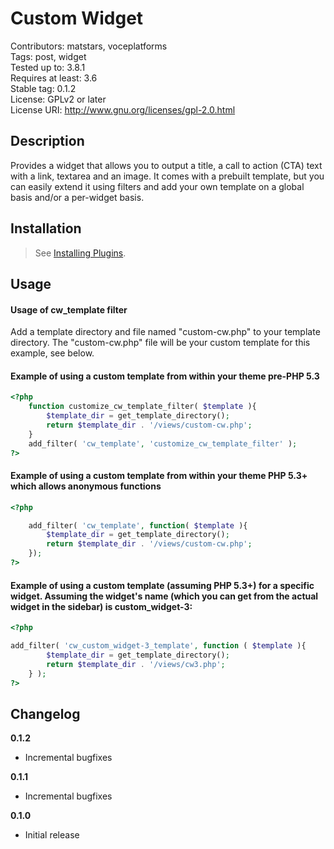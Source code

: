 Custom Widget
===================
Contributors: matstars, voceplatforms  
Tags: post, widget  
Tested up to: 3.8.1  
Requires at least: 3.6  
Stable tag: 0.1.2  
License: GPLv2 or later  
License URI: http://www.gnu.org/licenses/gpl-2.0.html  
  
  
## Description
Provides a widget that allows you to output a title, a call to action (CTA) text with a link, textarea and an image. It comes with a prebuilt template, but you can easily extend it using filters and add your own template on a global basis and/or a per-widget basis.

## Installation
> See [Installing Plugins](http://codex.wordpress.org/Managing_Plugins#Installing_Plugins).


## Usage

#### Usage of cw_template filter

Add a template directory and file named "custom-cw.php" to your template directory. The "custom-cw.php" file will be your custom template for this example, see below.

#### Example of using a custom template from within your theme pre-PHP 5.3

```php
<?php
    function customize_cw_template_filter( $template ){
        $template_dir = get_template_directory();
        return $template_dir . '/views/custom-cw.php';    
    }
    add_filter( 'cw_template', 'customize_cw_template_filter' );
?>
```


#### Example of using a custom template from within your theme PHP 5.3+ which allows anonymous functions

```php
<?php

    add_filter( 'cw_template', function( $template ){
        $template_dir = get_template_directory();
        return $template_dir . '/views/custom-cw.php';
    });
?>
```

#### Example of using a custom template (assuming PHP 5.3+) for a specific widget. Assuming the widget's name (which you can get from the actual widget in the sidebar) is custom_widget-3:

```php
<?php

add_filter( 'cw_custom_widget-3_template', function ( $template ){
        $template_dir = get_template_directory();
        return $template_dir . '/views/cw3.php';    
    } );
?>

```

## Changelog

**0.1.2**
* Incremental bugfixes

**0.1.1**
* Incremental bugfixes

**0.1.0**  
* Initial release
